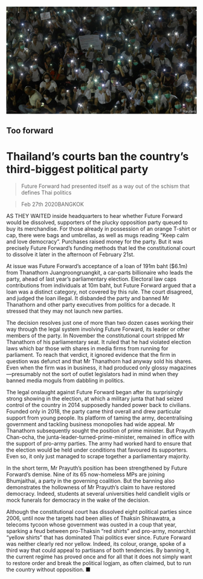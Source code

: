 ![](./images/20200229_ASP001.jpg)

## Too forward

# Thailand’s courts ban the country’s third-biggest political party

> Future Forward had presented itself as a way out of the schism that defines Thai politics

> Feb 27th 2020BANGKOK

AS THEY WAITED inside headquarters to hear whether Future Forward would be dissolved, supporters of the plucky opposition party queued to buy its merchandise. For those already in possession of an orange T-shirt or cap, there were bags and umbrellas, as well as mugs reading “Keep calm and love democracy”. Purchases raised money for the party. But it was precisely Future Forward’s funding methods that led the constitutional court to dissolve it later in the afternoon of February 21st.

At issue was Future Forward’s acceptance of a loan of 191m baht ($6.1m) from Thanathorn Juangroongruangkit, a car-parts billionaire who leads the party, ahead of last year’s parliamentary election. Electoral law caps contributions from individuals at 10m baht, but Future Forward argued that a loan was a distinct category, not covered by this rule. The court disagreed, and judged the loan illegal. It disbanded the party and banned Mr Thanathorn and other party executives from politics for a decade. It stressed that they may not launch new parties.

The decision resolves just one of more than two dozen cases working their way through the legal system involving Future Forward, its leader or other members of the party. In November the constitutional court stripped Mr Thanathorn of his parliamentary seat. It ruled that he had violated election laws which bar those with shares in media firms from running for parliament. To reach that verdict, it ignored evidence that the firm in question was defunct and that Mr Thanathorn had anyway sold his shares. Even when the firm was in business, it had produced only glossy magazines—presumably not the sort of outlet legislators had in mind when they banned media moguls from dabbling in politics.

The legal onslaught against Future Forward began after its surprisingly strong showing in the election, at which a military junta that had seized control of the country in 2014 supposedly handed power back to civilians. Founded only in 2018, the party came third overall and drew particular support from young people. Its platform of taming the army, decentralising government and tackling business monopolies had wide appeal. Mr Thanathorn subsequently sought the position of prime minister. But Prayuth Chan-ocha, the junta-leader-turned-prime-minister, remained in office with the support of pro-army parties. The army had worked hard to ensure that the election would be held under conditions that favoured its supporters. Even so, it only just managed to scrape together a parliamentary majority.

In the short term, Mr Prayuth’s position has been strengthened by Future Forward’s demise. Nine of its 65 now-homeless MPs are joining Bhumjaithai, a party in the governing coalition. But the banning also demonstrates the hollowness of Mr Prayuth’s claim to have restored democracy. Indeed, students at several universities held candlelit vigils or mock funerals for democracy in the wake of the decision.

Although the constitutional court has dissolved eight political parties since 2006, until now the targets had been allies of Thaksin Shinawatra, a telecoms tycoon whose government was ousted in a coup that year, sparking a feud between pro-Thaksin “red shirts” and pro-army, monarchist “yellow shirts” that has dominated Thai politics ever since. Future Forward was neither clearly red nor yellow. Indeed, its colour, orange, spoke of a third way that could appeal to partisans of both tendencies. By banning it, the current regime has proved once and for all that it does not simply want to restore order and break the political logjam, as often claimed, but to run the country without opposition. ■